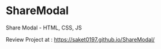 # ShareModal
Share Modal - HTML, CSS, JS

Review Project at : https://saket0197.github.io/ShareModal/
